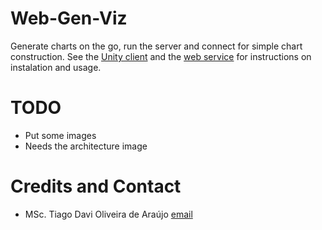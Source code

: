 # Web-Gen-Viz
Generate charts on the go, run the server and connect for simple chart construction.
See the [Unity client](https://github.com/tiagodavi70/Web-Gen-Viz/unity-client/README.md) and the [web service](https://github.com/tiagodavi70/Web-Gen-Viz/chart-generation-service/README.md) for instructions on instalation and usage.


# TODO
* Put some images
* Needs the architecture image

# Credits and Contact
* MSc. Tiago Davi Oliveira de Araújo [email](tiagodavi70@gmail.com)
